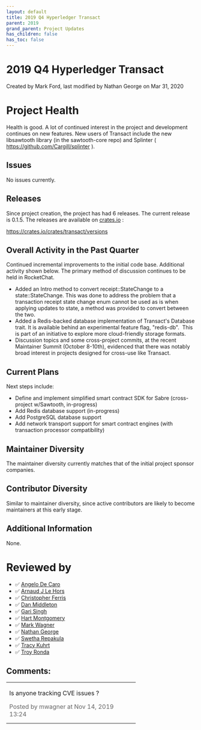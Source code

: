 ```yaml
---
layout: default
title: 2019 Q4 Hyperledger Transact
parent: 2019
grand_parent: Project Updates
has_children: false
has_toc: false
---
```


# 2019 Q4 Hyperledger Transact

Created by Mark Ford, last modified by Nathan George on Mar 31, 2020

# Project Health

Health is good. A lot of continued interest in the project and
development continues on new features. New users of Transact include the
new libsawtooth library (in the sawtooth-core repo) and Splinter (
<a href="https://github.com/Cargill/splinter" class="external-link" rel="nofollow">https://github.com/Cargill/splinter</a> ).

## Issues

No issues currently.

## Releases

Since project creation, the project has had 6 releases. The current
release is 0.1.5. The releases are available on
<a href="http://crates.io" class="external-link" rel="nofollow">crates.io</a> : 

<a href="https://crates.io/crates/transact/versions" class="external-link" rel="nofollow">https://crates.io/crates/transact/versions</a>

## Overall Activity in the Past Quarter

Continued incremental improvements to the initial code base. Additional
activity shown below. The primary method of discussion continues to be
held in RocketChat.

-   Added an Intro method to convert receipt::StateChange to a
state::StateChange. This was done to address the problem that a
transaction receipt state change enum cannot be used as is when
applying updates to state, a method was provided to convert between
the two.
-   Added a Redis-backed database implementation of Transact's Database
trait. It is available behind an experimental feature flag,
"redis-db".  This is part of an initiative to explore more
cloud-friendly storage formats.
-   Discussion topics and some cross-project commits, at the recent
Maintainer Summit (October 8-10th), evidenced that there was notably
broad interest in projects designed for cross-use like Transact.

## Current Plans

Next steps include:

-   Define and implement simplified smart contract SDK for Sabre
(cross-project w/Sawtooth, in-progress)
-   Add Redis database support (in-progress)
-   Add PostgreSQL database support
-   Add network transport support for smart contract engines (with
transaction processor compatibility)

## Maintainer Diversity

The maintainer diversity currently matches that of the initial project
sponsor companies.

## Contributor Diversity

Similar to maintainer diversity, since active contributors are likely to
become maintainers at this early stage.

## Additional Information

None.

# Reviewed by
-   ✅ <a href="https://wiki.hyperledger.org/display/~angelo.decaro" class="confluence-userlink user-mention" data-username="angelo.decaro" data-linked-resource-id="16327529" data-linked-resource-version="1" data-linked-resource-type="userinfo" data-base-url="https://wiki.hyperledger.org">Angelo De Caro</a>
-   ✅ <a href="https://wiki.hyperledger.org/display/~lehors" class="confluence-userlink user-mention" data-username="lehors" data-linked-resource-id="2394240" data-linked-resource-version="1" data-linked-resource-type="userinfo" data-base-url="https://wiki.hyperledger.org">Arnaud J Le Hors</a>
-   ✅ <a href="https://wiki.hyperledger.org/display/~ChristopherFerris" class="confluence-userlink user-mention" data-username="ChristopherFerris" data-linked-resource-id="2392402" data-linked-resource-version="1" data-linked-resource-type="userinfo" data-base-url="https://wiki.hyperledger.org">Christopher Ferris</a>
-   ✅
<a href="https://wiki.hyperledger.org/display/~dan.middleton@intel.com" class="confluence-userlink user-mention" data-username="dan.middleton@intel.com" data-linked-resource-id="6427025" data-linked-resource-version="2" data-linked-resource-type="userinfo" data-base-url="https://wiki.hyperledger.org">Dan Middleton</a>
-   ✅ <a href="https://wiki.hyperledger.org/display/~mastersingh24" class="confluence-userlink user-mention" data-username="mastersingh24" data-linked-resource-id="16321659" data-linked-resource-version="1" data-linked-resource-type="userinfo" data-base-url="https://wiki.hyperledger.org">Gari Singh</a>
-   ✅ <a href="https://wiki.hyperledger.org/display/~hartm" class="confluence-userlink user-mention" data-username="hartm" data-linked-resource-id="6422922" data-linked-resource-version="1" data-linked-resource-type="userinfo" data-base-url="https://wiki.hyperledger.org">Hart Montgomery</a>
-   ✅ <a href="https://wiki.hyperledger.org/display/~mwagner" class="confluence-userlink user-mention" data-username="mwagner" data-linked-resource-id="5505170" data-linked-resource-version="1" data-linked-resource-type="userinfo" data-base-url="https://wiki.hyperledger.org">Mark Wagner</a>
-   ✅ <a href="https://wiki.hyperledger.org/display/~nage" class="confluence-userlink user-mention" data-username="nage" data-linked-resource-id="2393038" data-linked-resource-version="1" data-linked-resource-type="userinfo" data-base-url="https://wiki.hyperledger.org">Nathan George</a>
-   ✅ <a href="https://wiki.hyperledger.org/display/~swetharepakula" class="confluence-userlink user-mention" data-username="swetharepakula" data-linked-resource-id="5505323" data-linked-resource-version="1" data-linked-resource-type="userinfo" data-base-url="https://wiki.hyperledger.org">Swetha Repakula</a>
-   ✅ <a href="https://wiki.hyperledger.org/display/~tkuhrt" class="confluence-userlink user-mention" data-username="tkuhrt" data-linked-resource-id="1180151" data-linked-resource-version="2" data-linked-resource-type="userinfo" data-base-url="https://wiki.hyperledger.org">Tracy Kuhrt</a>
-   ✅ <a href="https://wiki.hyperledger.org/display/~troyronda" class="confluence-userlink user-mention" data-username="troyronda" data-linked-resource-id="9110618" data-linked-resource-version="2" data-linked-resource-type="userinfo" data-base-url="https://wiki.hyperledger.org">Troy Ronda</a>

##

## Comments:

<table data-border="0" width="100%">
<colgroup>
<col style="width: 100%" />
</colgroup>
<tbody>
<tr class="odd">
<td><span id="comment-24774914"></span>
<p>Is anyone tracking CVE issues ?</p>
<div class="smallfont" data-align="left" style="color: #666666; width: 98%; margin-bottom: 10px;">
 Posted by mwagner at Nov 14, 2019 13:24 </div ></td>
</tr>
</tbody>
</table>




